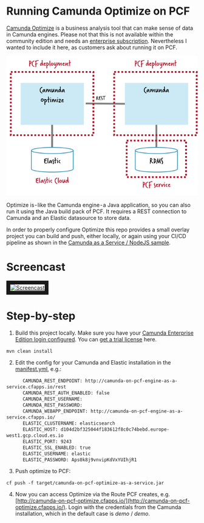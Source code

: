 # Running Camunda Optimize on PCF

[Camunda Optimize](https://camunda.com/products/optimize/) is a business analysis tool that can make sense of data in Camunda engines. Please not that this is not available within the community edition and needs an [enterprise subscription](https://camunda.com/enterprise/). Nevertheless I wanted to include it here, as customers ask about running it on PCF.

![](../docs/optimize.png)

Optimize is - like the Camunda engine - a Java application, so you can also run it using the Java build pack of PCF. It requires a REST connection to Camunda and an Elastic datasource to store data.

In order to properly configure Optimize this repo provides a small overlay project you can build and push, either locally, or again using your CI/CD pipeline as shown in the [Camunda as a Service / NodeJS sample](../../../nodejs-sample/).

# Screencast

<a href="http://www.youtube.com/watch?feature=player_embedded&v=w_EOtS9-pWU" target="_blank"><img src="http://img.youtube.com/vi/w_EOtS9-pWU/0.jpg" alt="Screencast" width="480" border="10" /></a>

# Step-by-step

1. Build this project locally. Make sure you have your [Camunda Enterprise Edition login configured](https://docs.camunda.org/get-started/apache-maven/#enterprise-edition-1). You can [get a trial license](https://camunda.com/download/enterprise/) here.

```
mvn clean install
```

2. Edit the config for your Camunda and Elastic installation in the [manifest.yml](manifest.yml), e.g.: 

```
      CAMUNDA_REST_ENDPOINT: http://camunda-on-pcf-engine-as-a-service.cfapps.io/rest
      CAMUNDA_REST_AUTH_ENABLED: false
      CAMUNDA_REST_USERNAME:
      CAMUNDA_REST_PASSWORD:
      CAMUNDA_WEBAPP_ENDPOINT: http://camunda-on-pcf-engine-as-a-service.cfapps.io/
      ELASTIC_CLUSTERNAME: elasticsearch
      ELASTIC_HOST: d104d2bf325044f183612f8c0c74bebd.europe-west1.gcp.cloud.es.io
      ELASTIC_PORT: 9243
      ELASTIC_SSL_ENABLED: true
      ELASTIC_USERNAME: elastic
      ELASTIC_PASSWORD: Aps0k8j9vnvipKdVxYUIhjR1
```

3. Push optimize to PCF:

```
cf push -f target/camunda-on-pcf-optimize-as-a-service.jar
```

4. Now you can access Optimize via the Route PCF creates, e.g. [http://camunda-on-pcf-optimize.cfapps.io/](http://camunda-on-pcf-optimize.cfapps.io/). Login with the credentials from the Camunda installation, which in the default case is *demo* / *demo*.
